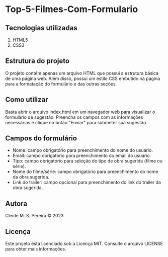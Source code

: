 # Top-5-Filmes-Com-Formulario

## Tecnologias utilizadas

1. HTML5
2. CSS3

## Estrutura do projeto
O projeto contém apenas um arquivo HTML que possui a estrutura básica de uma página web. Além disso, possui um estilo CSS embutido na página para a formatação do formulário e das outras seções.

## Como utilizar
Basta abrir o arquivo index.html em um navegador web para visualizar o formulário de sugestão. Preencha os campos com as informações necessárias e clique no botão "Enviar" para submeter sua sugestão.

## Campos do formulário
- Nome: campo obrigatório para preenchimento do nome do usuário.
- Email: campo obrigatório para preenchimento do email do usuário.
- Tipo: campo obrigatório para seleção do tipo de obra sugerida (filme ou série).
- Nome do filme/série: campo obrigatório para preenchimento do nome da obra sugerida.
- Link do trailer: campo opcional para preenchimento do link do trailer da obra sugerida.

## Autora
Cleide M. S. Pereira © 2023

## Licença
Este projeto está licenciado sob a Licença MIT. Consulte o arquivo LICENSE para obter mais informações.
